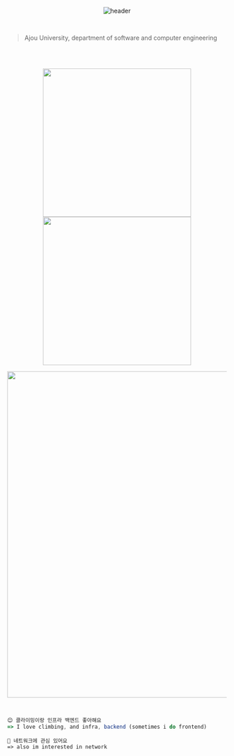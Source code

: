 
<div align="center">

  ![header](https://capsule-render.vercel.app/api?type=waving&color=gradient&height=210&section=header&text=RIM&fontSize=50&fontAlign=80)

</div>

<br>

> Ajou University, department of software and computer engineering

<br>

<br>

<div align="center">

  <a href="https://github.com/taerim0"><img align="center" style="height:340px" src="https://github.com/taerim0/taerim0/assets/127942413/9921edf4-348d-4784-996c-a0d5615701b8" /></a> 
  <a href="https://github.com/taerim0"><img align="center" style="height:340px" src="https://github-readme-stats.vercel.app/api/top-langs/?username=taerim0&theme=onedark&hide_border=false" /></a> 

</div>
<div align="center">
  
  <a href="https://solved.ac/profile/taerim0"><img style="width:748px" src="https://github-readme-solvedac.hyp3rflow.vercel.app/api/?handle=taerim0"/></a>

</div>

<br>

```jsx
😊 클라이밍이랑 인프라 백엔드 좋아해요
=> I love climbing, and infra, backend (sometimes i do frontend)
```

```
🛜 네트워크에 관심 있어요
=> also im interested in network
```
